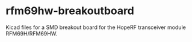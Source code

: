 # rfm69hw-breakoutboard
Kicad files for a SMD breakout board for the HopeRF transceiver module RFM69H/RFM69HW.
